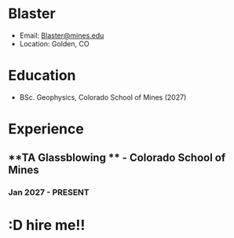 # Blaster
- Email: Blaster@mines.edu
- Location: Golden, CO

# Education
- BSc. Geophysics, Colorado School of Mines (2027)

# Experience
## **TA Glassblowing ** - Colorado School of Mines
### Jan 2027 - PRESENT

# :D hire me!!
